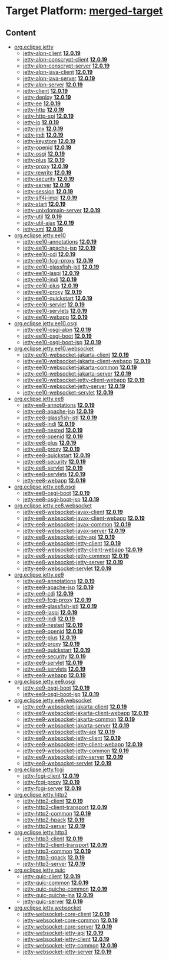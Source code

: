 # Target Platform: [merged-target](https://github.com/eclipse-orbit/orbit-simrel/blob/main/maven-jetty/tp/MavenJetty.target)

## Content
 - [org.eclipse.jetty](https://repo1.maven.org/maven2/org/eclipse/jetty/)
    - [jetty-alpn-client](https://repo1.maven.org/maven2/org/eclipse/jetty/jetty-alpn-client/) **[12.0.19](https://repo1.maven.org/maven2/org/eclipse/jetty/jetty-alpn-client/12.0.19)**
    - [jetty-alpn-conscrypt-client](https://repo1.maven.org/maven2/org/eclipse/jetty/jetty-alpn-conscrypt-client/) **[12.0.19](https://repo1.maven.org/maven2/org/eclipse/jetty/jetty-alpn-conscrypt-client/12.0.19)**
    - [jetty-alpn-conscrypt-server](https://repo1.maven.org/maven2/org/eclipse/jetty/jetty-alpn-conscrypt-server/) **[12.0.19](https://repo1.maven.org/maven2/org/eclipse/jetty/jetty-alpn-conscrypt-server/12.0.19)**
    - [jetty-alpn-java-client](https://repo1.maven.org/maven2/org/eclipse/jetty/jetty-alpn-java-client/) **[12.0.19](https://repo1.maven.org/maven2/org/eclipse/jetty/jetty-alpn-java-client/12.0.19)**
    - [jetty-alpn-java-server](https://repo1.maven.org/maven2/org/eclipse/jetty/jetty-alpn-java-server/) **[12.0.19](https://repo1.maven.org/maven2/org/eclipse/jetty/jetty-alpn-java-server/12.0.19)**
    - [jetty-alpn-server](https://repo1.maven.org/maven2/org/eclipse/jetty/jetty-alpn-server/) **[12.0.19](https://repo1.maven.org/maven2/org/eclipse/jetty/jetty-alpn-server/12.0.19)**
    - [jetty-client](https://repo1.maven.org/maven2/org/eclipse/jetty/jetty-client/) **[12.0.19](https://repo1.maven.org/maven2/org/eclipse/jetty/jetty-client/12.0.19)**
    - [jetty-deploy](https://repo1.maven.org/maven2/org/eclipse/jetty/jetty-deploy/) **[12.0.19](https://repo1.maven.org/maven2/org/eclipse/jetty/jetty-deploy/12.0.19)**
    - [jetty-ee](https://repo1.maven.org/maven2/org/eclipse/jetty/jetty-ee/) **[12.0.19](https://repo1.maven.org/maven2/org/eclipse/jetty/jetty-ee/12.0.19)**
    - [jetty-http](https://repo1.maven.org/maven2/org/eclipse/jetty/jetty-http/) **[12.0.19](https://repo1.maven.org/maven2/org/eclipse/jetty/jetty-http/12.0.19)**
    - [jetty-http-spi](https://repo1.maven.org/maven2/org/eclipse/jetty/jetty-http-spi/) **[12.0.19](https://repo1.maven.org/maven2/org/eclipse/jetty/jetty-http-spi/12.0.19)**
    - [jetty-io](https://repo1.maven.org/maven2/org/eclipse/jetty/jetty-io/) **[12.0.19](https://repo1.maven.org/maven2/org/eclipse/jetty/jetty-io/12.0.19)**
    - [jetty-jmx](https://repo1.maven.org/maven2/org/eclipse/jetty/jetty-jmx/) **[12.0.19](https://repo1.maven.org/maven2/org/eclipse/jetty/jetty-jmx/12.0.19)**
    - [jetty-jndi](https://repo1.maven.org/maven2/org/eclipse/jetty/jetty-jndi/) **[12.0.19](https://repo1.maven.org/maven2/org/eclipse/jetty/jetty-jndi/12.0.19)**
    - [jetty-keystore](https://repo1.maven.org/maven2/org/eclipse/jetty/jetty-keystore/) **[12.0.19](https://repo1.maven.org/maven2/org/eclipse/jetty/jetty-keystore/12.0.19)**
    - [jetty-openid](https://repo1.maven.org/maven2/org/eclipse/jetty/jetty-openid/) **[12.0.19](https://repo1.maven.org/maven2/org/eclipse/jetty/jetty-openid/12.0.19)**
    - [jetty-osgi](https://repo1.maven.org/maven2/org/eclipse/jetty/jetty-osgi/) **[12.0.19](https://repo1.maven.org/maven2/org/eclipse/jetty/jetty-osgi/12.0.19)**
    - [jetty-plus](https://repo1.maven.org/maven2/org/eclipse/jetty/jetty-plus/) **[12.0.19](https://repo1.maven.org/maven2/org/eclipse/jetty/jetty-plus/12.0.19)**
    - [jetty-proxy](https://repo1.maven.org/maven2/org/eclipse/jetty/jetty-proxy/) **[12.0.19](https://repo1.maven.org/maven2/org/eclipse/jetty/jetty-proxy/12.0.19)**
    - [jetty-rewrite](https://repo1.maven.org/maven2/org/eclipse/jetty/jetty-rewrite/) **[12.0.19](https://repo1.maven.org/maven2/org/eclipse/jetty/jetty-rewrite/12.0.19)**
    - [jetty-security](https://repo1.maven.org/maven2/org/eclipse/jetty/jetty-security/) **[12.0.19](https://repo1.maven.org/maven2/org/eclipse/jetty/jetty-security/12.0.19)**
    - [jetty-server](https://repo1.maven.org/maven2/org/eclipse/jetty/jetty-server/) **[12.0.19](https://repo1.maven.org/maven2/org/eclipse/jetty/jetty-server/12.0.19)**
    - [jetty-session](https://repo1.maven.org/maven2/org/eclipse/jetty/jetty-session/) **[12.0.19](https://repo1.maven.org/maven2/org/eclipse/jetty/jetty-session/12.0.19)**
    - [jetty-slf4j-impl](https://repo1.maven.org/maven2/org/eclipse/jetty/jetty-slf4j-impl/) **[12.0.19](https://repo1.maven.org/maven2/org/eclipse/jetty/jetty-slf4j-impl/12.0.19)**
    - [jetty-start](https://repo1.maven.org/maven2/org/eclipse/jetty/jetty-start/) **[12.0.19](https://repo1.maven.org/maven2/org/eclipse/jetty/jetty-start/12.0.19)**
    - [jetty-unixdomain-server](https://repo1.maven.org/maven2/org/eclipse/jetty/jetty-unixdomain-server/) **[12.0.19](https://repo1.maven.org/maven2/org/eclipse/jetty/jetty-unixdomain-server/12.0.19)**
    - [jetty-util](https://repo1.maven.org/maven2/org/eclipse/jetty/jetty-util/) **[12.0.19](https://repo1.maven.org/maven2/org/eclipse/jetty/jetty-util/12.0.19)**
    - [jetty-util-ajax](https://repo1.maven.org/maven2/org/eclipse/jetty/jetty-util-ajax/) **[12.0.19](https://repo1.maven.org/maven2/org/eclipse/jetty/jetty-util-ajax/12.0.19)**
    - [jetty-xml](https://repo1.maven.org/maven2/org/eclipse/jetty/jetty-xml/) **[12.0.19](https://repo1.maven.org/maven2/org/eclipse/jetty/jetty-xml/12.0.19)**
 - [org.eclipse.jetty.ee10](https://repo1.maven.org/maven2/org/eclipse/jetty/ee10/)
    - [jetty-ee10-annotations](https://repo1.maven.org/maven2/org/eclipse/jetty/ee10/jetty-ee10-annotations/) **[12.0.19](https://repo1.maven.org/maven2/org/eclipse/jetty/ee10/jetty-ee10-annotations/12.0.19)**
    - [jetty-ee10-apache-jsp](https://repo1.maven.org/maven2/org/eclipse/jetty/ee10/jetty-ee10-apache-jsp/) **[12.0.19](https://repo1.maven.org/maven2/org/eclipse/jetty/ee10/jetty-ee10-apache-jsp/12.0.19)**
    - [jetty-ee10-cdi](https://repo1.maven.org/maven2/org/eclipse/jetty/ee10/jetty-ee10-cdi/) **[12.0.19](https://repo1.maven.org/maven2/org/eclipse/jetty/ee10/jetty-ee10-cdi/12.0.19)**
    - [jetty-ee10-fcgi-proxy](https://repo1.maven.org/maven2/org/eclipse/jetty/ee10/jetty-ee10-fcgi-proxy/) **[12.0.19](https://repo1.maven.org/maven2/org/eclipse/jetty/ee10/jetty-ee10-fcgi-proxy/12.0.19)**
    - [jetty-ee10-glassfish-jstl](https://repo1.maven.org/maven2/org/eclipse/jetty/ee10/jetty-ee10-glassfish-jstl/) **[12.0.19](https://repo1.maven.org/maven2/org/eclipse/jetty/ee10/jetty-ee10-glassfish-jstl/12.0.19)**
    - [jetty-ee10-jaspi](https://repo1.maven.org/maven2/org/eclipse/jetty/ee10/jetty-ee10-jaspi/) **[12.0.19](https://repo1.maven.org/maven2/org/eclipse/jetty/ee10/jetty-ee10-jaspi/12.0.19)**
    - [jetty-ee10-jndi](https://repo1.maven.org/maven2/org/eclipse/jetty/ee10/jetty-ee10-jndi/) **[12.0.19](https://repo1.maven.org/maven2/org/eclipse/jetty/ee10/jetty-ee10-jndi/12.0.19)**
    - [jetty-ee10-plus](https://repo1.maven.org/maven2/org/eclipse/jetty/ee10/jetty-ee10-plus/) **[12.0.19](https://repo1.maven.org/maven2/org/eclipse/jetty/ee10/jetty-ee10-plus/12.0.19)**
    - [jetty-ee10-proxy](https://repo1.maven.org/maven2/org/eclipse/jetty/ee10/jetty-ee10-proxy/) **[12.0.19](https://repo1.maven.org/maven2/org/eclipse/jetty/ee10/jetty-ee10-proxy/12.0.19)**
    - [jetty-ee10-quickstart](https://repo1.maven.org/maven2/org/eclipse/jetty/ee10/jetty-ee10-quickstart/) **[12.0.19](https://repo1.maven.org/maven2/org/eclipse/jetty/ee10/jetty-ee10-quickstart/12.0.19)**
    - [jetty-ee10-servlet](https://repo1.maven.org/maven2/org/eclipse/jetty/ee10/jetty-ee10-servlet/) **[12.0.19](https://repo1.maven.org/maven2/org/eclipse/jetty/ee10/jetty-ee10-servlet/12.0.19)**
    - [jetty-ee10-servlets](https://repo1.maven.org/maven2/org/eclipse/jetty/ee10/jetty-ee10-servlets/) **[12.0.19](https://repo1.maven.org/maven2/org/eclipse/jetty/ee10/jetty-ee10-servlets/12.0.19)**
    - [jetty-ee10-webapp](https://repo1.maven.org/maven2/org/eclipse/jetty/ee10/jetty-ee10-webapp/) **[12.0.19](https://repo1.maven.org/maven2/org/eclipse/jetty/ee10/jetty-ee10-webapp/12.0.19)**
 - [org.eclipse.jetty.ee10.osgi](https://repo1.maven.org/maven2/org/eclipse/jetty/ee10/osgi/)
    - [jetty-ee10-osgi-alpn](https://repo1.maven.org/maven2/org/eclipse/jetty/ee10/osgi/jetty-ee10-osgi-alpn/) **[12.0.19](https://repo1.maven.org/maven2/org/eclipse/jetty/ee10/osgi/jetty-ee10-osgi-alpn/12.0.19)**
    - [jetty-ee10-osgi-boot](https://repo1.maven.org/maven2/org/eclipse/jetty/ee10/osgi/jetty-ee10-osgi-boot/) **[12.0.19](https://repo1.maven.org/maven2/org/eclipse/jetty/ee10/osgi/jetty-ee10-osgi-boot/12.0.19)**
    - [jetty-ee10-osgi-boot-jsp](https://repo1.maven.org/maven2/org/eclipse/jetty/ee10/osgi/jetty-ee10-osgi-boot-jsp/) **[12.0.19](https://repo1.maven.org/maven2/org/eclipse/jetty/ee10/osgi/jetty-ee10-osgi-boot-jsp/12.0.19)**
 - [org.eclipse.jetty.ee10.websocket](https://repo1.maven.org/maven2/org/eclipse/jetty/ee10/websocket/)
    - [jetty-ee10-websocket-jakarta-client](https://repo1.maven.org/maven2/org/eclipse/jetty/ee10/websocket/jetty-ee10-websocket-jakarta-client/) **[12.0.19](https://repo1.maven.org/maven2/org/eclipse/jetty/ee10/websocket/jetty-ee10-websocket-jakarta-client/12.0.19)**
    - [jetty-ee10-websocket-jakarta-client-webapp](https://repo1.maven.org/maven2/org/eclipse/jetty/ee10/websocket/jetty-ee10-websocket-jakarta-client-webapp/) **[12.0.19](https://repo1.maven.org/maven2/org/eclipse/jetty/ee10/websocket/jetty-ee10-websocket-jakarta-client-webapp/12.0.19)**
    - [jetty-ee10-websocket-jakarta-common](https://repo1.maven.org/maven2/org/eclipse/jetty/ee10/websocket/jetty-ee10-websocket-jakarta-common/) **[12.0.19](https://repo1.maven.org/maven2/org/eclipse/jetty/ee10/websocket/jetty-ee10-websocket-jakarta-common/12.0.19)**
    - [jetty-ee10-websocket-jakarta-server](https://repo1.maven.org/maven2/org/eclipse/jetty/ee10/websocket/jetty-ee10-websocket-jakarta-server/) **[12.0.19](https://repo1.maven.org/maven2/org/eclipse/jetty/ee10/websocket/jetty-ee10-websocket-jakarta-server/12.0.19)**
    - [jetty-ee10-websocket-jetty-client-webapp](https://repo1.maven.org/maven2/org/eclipse/jetty/ee10/websocket/jetty-ee10-websocket-jetty-client-webapp/) **[12.0.19](https://repo1.maven.org/maven2/org/eclipse/jetty/ee10/websocket/jetty-ee10-websocket-jetty-client-webapp/12.0.19)**
    - [jetty-ee10-websocket-jetty-server](https://repo1.maven.org/maven2/org/eclipse/jetty/ee10/websocket/jetty-ee10-websocket-jetty-server/) **[12.0.19](https://repo1.maven.org/maven2/org/eclipse/jetty/ee10/websocket/jetty-ee10-websocket-jetty-server/12.0.19)**
    - [jetty-ee10-websocket-servlet](https://repo1.maven.org/maven2/org/eclipse/jetty/ee10/websocket/jetty-ee10-websocket-servlet/) **[12.0.19](https://repo1.maven.org/maven2/org/eclipse/jetty/ee10/websocket/jetty-ee10-websocket-servlet/12.0.19)**
 - [org.eclipse.jetty.ee8](https://repo1.maven.org/maven2/org/eclipse/jetty/ee8/)
    - [jetty-ee8-annotations](https://repo1.maven.org/maven2/org/eclipse/jetty/ee8/jetty-ee8-annotations/) **[12.0.19](https://repo1.maven.org/maven2/org/eclipse/jetty/ee8/jetty-ee8-annotations/12.0.19)**
    - [jetty-ee8-apache-jsp](https://repo1.maven.org/maven2/org/eclipse/jetty/ee8/jetty-ee8-apache-jsp/) **[12.0.19](https://repo1.maven.org/maven2/org/eclipse/jetty/ee8/jetty-ee8-apache-jsp/12.0.19)**
    - [jetty-ee8-glassfish-jstl](https://repo1.maven.org/maven2/org/eclipse/jetty/ee8/jetty-ee8-glassfish-jstl/) **[12.0.19](https://repo1.maven.org/maven2/org/eclipse/jetty/ee8/jetty-ee8-glassfish-jstl/12.0.19)**
    - [jetty-ee8-jndi](https://repo1.maven.org/maven2/org/eclipse/jetty/ee8/jetty-ee8-jndi/) **[12.0.19](https://repo1.maven.org/maven2/org/eclipse/jetty/ee8/jetty-ee8-jndi/12.0.19)**
    - [jetty-ee8-nested](https://repo1.maven.org/maven2/org/eclipse/jetty/ee8/jetty-ee8-nested/) **[12.0.19](https://repo1.maven.org/maven2/org/eclipse/jetty/ee8/jetty-ee8-nested/12.0.19)**
    - [jetty-ee8-openid](https://repo1.maven.org/maven2/org/eclipse/jetty/ee8/jetty-ee8-openid/) **[12.0.19](https://repo1.maven.org/maven2/org/eclipse/jetty/ee8/jetty-ee8-openid/12.0.19)**
    - [jetty-ee8-plus](https://repo1.maven.org/maven2/org/eclipse/jetty/ee8/jetty-ee8-plus/) **[12.0.19](https://repo1.maven.org/maven2/org/eclipse/jetty/ee8/jetty-ee8-plus/12.0.19)**
    - [jetty-ee8-proxy](https://repo1.maven.org/maven2/org/eclipse/jetty/ee8/jetty-ee8-proxy/) **[12.0.19](https://repo1.maven.org/maven2/org/eclipse/jetty/ee8/jetty-ee8-proxy/12.0.19)**
    - [jetty-ee8-quickstart](https://repo1.maven.org/maven2/org/eclipse/jetty/ee8/jetty-ee8-quickstart/) **[12.0.19](https://repo1.maven.org/maven2/org/eclipse/jetty/ee8/jetty-ee8-quickstart/12.0.19)**
    - [jetty-ee8-security](https://repo1.maven.org/maven2/org/eclipse/jetty/ee8/jetty-ee8-security/) **[12.0.19](https://repo1.maven.org/maven2/org/eclipse/jetty/ee8/jetty-ee8-security/12.0.19)**
    - [jetty-ee8-servlet](https://repo1.maven.org/maven2/org/eclipse/jetty/ee8/jetty-ee8-servlet/) **[12.0.19](https://repo1.maven.org/maven2/org/eclipse/jetty/ee8/jetty-ee8-servlet/12.0.19)**
    - [jetty-ee8-servlets](https://repo1.maven.org/maven2/org/eclipse/jetty/ee8/jetty-ee8-servlets/) **[12.0.19](https://repo1.maven.org/maven2/org/eclipse/jetty/ee8/jetty-ee8-servlets/12.0.19)**
    - [jetty-ee8-webapp](https://repo1.maven.org/maven2/org/eclipse/jetty/ee8/jetty-ee8-webapp/) **[12.0.19](https://repo1.maven.org/maven2/org/eclipse/jetty/ee8/jetty-ee8-webapp/12.0.19)**
 - [org.eclipse.jetty.ee8.osgi](https://repo1.maven.org/maven2/org/eclipse/jetty/ee8/osgi/)
    - [jetty-ee8-osgi-boot](https://repo1.maven.org/maven2/org/eclipse/jetty/ee8/osgi/jetty-ee8-osgi-boot/) **[12.0.19](https://repo1.maven.org/maven2/org/eclipse/jetty/ee8/osgi/jetty-ee8-osgi-boot/12.0.19)**
    - [jetty-ee8-osgi-boot-jsp](https://repo1.maven.org/maven2/org/eclipse/jetty/ee8/osgi/jetty-ee8-osgi-boot-jsp/) **[12.0.19](https://repo1.maven.org/maven2/org/eclipse/jetty/ee8/osgi/jetty-ee8-osgi-boot-jsp/12.0.19)**
 - [org.eclipse.jetty.ee8.websocket](https://repo1.maven.org/maven2/org/eclipse/jetty/ee8/websocket/)
    - [jetty-ee8-websocket-javax-client](https://repo1.maven.org/maven2/org/eclipse/jetty/ee8/websocket/jetty-ee8-websocket-javax-client/) **[12.0.19](https://repo1.maven.org/maven2/org/eclipse/jetty/ee8/websocket/jetty-ee8-websocket-javax-client/12.0.19)**
    - [jetty-ee8-websocket-javax-client-webapp](https://repo1.maven.org/maven2/org/eclipse/jetty/ee8/websocket/jetty-ee8-websocket-javax-client-webapp/) **[12.0.19](https://repo1.maven.org/maven2/org/eclipse/jetty/ee8/websocket/jetty-ee8-websocket-javax-client-webapp/12.0.19)**
    - [jetty-ee8-websocket-javax-common](https://repo1.maven.org/maven2/org/eclipse/jetty/ee8/websocket/jetty-ee8-websocket-javax-common/) **[12.0.19](https://repo1.maven.org/maven2/org/eclipse/jetty/ee8/websocket/jetty-ee8-websocket-javax-common/12.0.19)**
    - [jetty-ee8-websocket-javax-server](https://repo1.maven.org/maven2/org/eclipse/jetty/ee8/websocket/jetty-ee8-websocket-javax-server/) **[12.0.19](https://repo1.maven.org/maven2/org/eclipse/jetty/ee8/websocket/jetty-ee8-websocket-javax-server/12.0.19)**
    - [jetty-ee8-websocket-jetty-api](https://repo1.maven.org/maven2/org/eclipse/jetty/ee8/websocket/jetty-ee8-websocket-jetty-api/) **[12.0.19](https://repo1.maven.org/maven2/org/eclipse/jetty/ee8/websocket/jetty-ee8-websocket-jetty-api/12.0.19)**
    - [jetty-ee8-websocket-jetty-client](https://repo1.maven.org/maven2/org/eclipse/jetty/ee8/websocket/jetty-ee8-websocket-jetty-client/) **[12.0.19](https://repo1.maven.org/maven2/org/eclipse/jetty/ee8/websocket/jetty-ee8-websocket-jetty-client/12.0.19)**
    - [jetty-ee8-websocket-jetty-client-webapp](https://repo1.maven.org/maven2/org/eclipse/jetty/ee8/websocket/jetty-ee8-websocket-jetty-client-webapp/) **[12.0.19](https://repo1.maven.org/maven2/org/eclipse/jetty/ee8/websocket/jetty-ee8-websocket-jetty-client-webapp/12.0.19)**
    - [jetty-ee8-websocket-jetty-common](https://repo1.maven.org/maven2/org/eclipse/jetty/ee8/websocket/jetty-ee8-websocket-jetty-common/) **[12.0.19](https://repo1.maven.org/maven2/org/eclipse/jetty/ee8/websocket/jetty-ee8-websocket-jetty-common/12.0.19)**
    - [jetty-ee8-websocket-jetty-server](https://repo1.maven.org/maven2/org/eclipse/jetty/ee8/websocket/jetty-ee8-websocket-jetty-server/) **[12.0.19](https://repo1.maven.org/maven2/org/eclipse/jetty/ee8/websocket/jetty-ee8-websocket-jetty-server/12.0.19)**
    - [jetty-ee8-websocket-servlet](https://repo1.maven.org/maven2/org/eclipse/jetty/ee8/websocket/jetty-ee8-websocket-servlet/) **[12.0.19](https://repo1.maven.org/maven2/org/eclipse/jetty/ee8/websocket/jetty-ee8-websocket-servlet/12.0.19)**
 - [org.eclipse.jetty.ee9](https://repo1.maven.org/maven2/org/eclipse/jetty/ee9/)
    - [jetty-ee9-annotations](https://repo1.maven.org/maven2/org/eclipse/jetty/ee9/jetty-ee9-annotations/) **[12.0.19](https://repo1.maven.org/maven2/org/eclipse/jetty/ee9/jetty-ee9-annotations/12.0.19)**
    - [jetty-ee9-apache-jsp](https://repo1.maven.org/maven2/org/eclipse/jetty/ee9/jetty-ee9-apache-jsp/) **[12.0.19](https://repo1.maven.org/maven2/org/eclipse/jetty/ee9/jetty-ee9-apache-jsp/12.0.19)**
    - [jetty-ee9-cdi](https://repo1.maven.org/maven2/org/eclipse/jetty/ee9/jetty-ee9-cdi/) **[12.0.19](https://repo1.maven.org/maven2/org/eclipse/jetty/ee9/jetty-ee9-cdi/12.0.19)**
    - [jetty-ee9-fcgi-proxy](https://repo1.maven.org/maven2/org/eclipse/jetty/ee9/jetty-ee9-fcgi-proxy/) **[12.0.19](https://repo1.maven.org/maven2/org/eclipse/jetty/ee9/jetty-ee9-fcgi-proxy/12.0.19)**
    - [jetty-ee9-glassfish-jstl](https://repo1.maven.org/maven2/org/eclipse/jetty/ee9/jetty-ee9-glassfish-jstl/) **[12.0.19](https://repo1.maven.org/maven2/org/eclipse/jetty/ee9/jetty-ee9-glassfish-jstl/12.0.19)**
    - [jetty-ee9-jaspi](https://repo1.maven.org/maven2/org/eclipse/jetty/ee9/jetty-ee9-jaspi/) **[12.0.19](https://repo1.maven.org/maven2/org/eclipse/jetty/ee9/jetty-ee9-jaspi/12.0.19)**
    - [jetty-ee9-jndi](https://repo1.maven.org/maven2/org/eclipse/jetty/ee9/jetty-ee9-jndi/) **[12.0.19](https://repo1.maven.org/maven2/org/eclipse/jetty/ee9/jetty-ee9-jndi/12.0.19)**
    - [jetty-ee9-nested](https://repo1.maven.org/maven2/org/eclipse/jetty/ee9/jetty-ee9-nested/) **[12.0.19](https://repo1.maven.org/maven2/org/eclipse/jetty/ee9/jetty-ee9-nested/12.0.19)**
    - [jetty-ee9-openid](https://repo1.maven.org/maven2/org/eclipse/jetty/ee9/jetty-ee9-openid/) **[12.0.19](https://repo1.maven.org/maven2/org/eclipse/jetty/ee9/jetty-ee9-openid/12.0.19)**
    - [jetty-ee9-plus](https://repo1.maven.org/maven2/org/eclipse/jetty/ee9/jetty-ee9-plus/) **[12.0.19](https://repo1.maven.org/maven2/org/eclipse/jetty/ee9/jetty-ee9-plus/12.0.19)**
    - [jetty-ee9-proxy](https://repo1.maven.org/maven2/org/eclipse/jetty/ee9/jetty-ee9-proxy/) **[12.0.19](https://repo1.maven.org/maven2/org/eclipse/jetty/ee9/jetty-ee9-proxy/12.0.19)**
    - [jetty-ee9-quickstart](https://repo1.maven.org/maven2/org/eclipse/jetty/ee9/jetty-ee9-quickstart/) **[12.0.19](https://repo1.maven.org/maven2/org/eclipse/jetty/ee9/jetty-ee9-quickstart/12.0.19)**
    - [jetty-ee9-security](https://repo1.maven.org/maven2/org/eclipse/jetty/ee9/jetty-ee9-security/) **[12.0.19](https://repo1.maven.org/maven2/org/eclipse/jetty/ee9/jetty-ee9-security/12.0.19)**
    - [jetty-ee9-servlet](https://repo1.maven.org/maven2/org/eclipse/jetty/ee9/jetty-ee9-servlet/) **[12.0.19](https://repo1.maven.org/maven2/org/eclipse/jetty/ee9/jetty-ee9-servlet/12.0.19)**
    - [jetty-ee9-servlets](https://repo1.maven.org/maven2/org/eclipse/jetty/ee9/jetty-ee9-servlets/) **[12.0.19](https://repo1.maven.org/maven2/org/eclipse/jetty/ee9/jetty-ee9-servlets/12.0.19)**
    - [jetty-ee9-webapp](https://repo1.maven.org/maven2/org/eclipse/jetty/ee9/jetty-ee9-webapp/) **[12.0.19](https://repo1.maven.org/maven2/org/eclipse/jetty/ee9/jetty-ee9-webapp/12.0.19)**
 - [org.eclipse.jetty.ee9.osgi](https://repo1.maven.org/maven2/org/eclipse/jetty/ee9/osgi/)
    - [jetty-ee9-osgi-boot](https://repo1.maven.org/maven2/org/eclipse/jetty/ee9/osgi/jetty-ee9-osgi-boot/) **[12.0.19](https://repo1.maven.org/maven2/org/eclipse/jetty/ee9/osgi/jetty-ee9-osgi-boot/12.0.19)**
    - [jetty-ee9-osgi-boot-jsp](https://repo1.maven.org/maven2/org/eclipse/jetty/ee9/osgi/jetty-ee9-osgi-boot-jsp/) **[12.0.19](https://repo1.maven.org/maven2/org/eclipse/jetty/ee9/osgi/jetty-ee9-osgi-boot-jsp/12.0.19)**
 - [org.eclipse.jetty.ee9.websocket](https://repo1.maven.org/maven2/org/eclipse/jetty/ee9/websocket/)
    - [jetty-ee9-websocket-jakarta-client](https://repo1.maven.org/maven2/org/eclipse/jetty/ee9/websocket/jetty-ee9-websocket-jakarta-client/) **[12.0.19](https://repo1.maven.org/maven2/org/eclipse/jetty/ee9/websocket/jetty-ee9-websocket-jakarta-client/12.0.19)**
    - [jetty-ee9-websocket-jakarta-client-webapp](https://repo1.maven.org/maven2/org/eclipse/jetty/ee9/websocket/jetty-ee9-websocket-jakarta-client-webapp/) **[12.0.19](https://repo1.maven.org/maven2/org/eclipse/jetty/ee9/websocket/jetty-ee9-websocket-jakarta-client-webapp/12.0.19)**
    - [jetty-ee9-websocket-jakarta-common](https://repo1.maven.org/maven2/org/eclipse/jetty/ee9/websocket/jetty-ee9-websocket-jakarta-common/) **[12.0.19](https://repo1.maven.org/maven2/org/eclipse/jetty/ee9/websocket/jetty-ee9-websocket-jakarta-common/12.0.19)**
    - [jetty-ee9-websocket-jakarta-server](https://repo1.maven.org/maven2/org/eclipse/jetty/ee9/websocket/jetty-ee9-websocket-jakarta-server/) **[12.0.19](https://repo1.maven.org/maven2/org/eclipse/jetty/ee9/websocket/jetty-ee9-websocket-jakarta-server/12.0.19)**
    - [jetty-ee9-websocket-jetty-api](https://repo1.maven.org/maven2/org/eclipse/jetty/ee9/websocket/jetty-ee9-websocket-jetty-api/) **[12.0.19](https://repo1.maven.org/maven2/org/eclipse/jetty/ee9/websocket/jetty-ee9-websocket-jetty-api/12.0.19)**
    - [jetty-ee9-websocket-jetty-client](https://repo1.maven.org/maven2/org/eclipse/jetty/ee9/websocket/jetty-ee9-websocket-jetty-client/) **[12.0.19](https://repo1.maven.org/maven2/org/eclipse/jetty/ee9/websocket/jetty-ee9-websocket-jetty-client/12.0.19)**
    - [jetty-ee9-websocket-jetty-client-webapp](https://repo1.maven.org/maven2/org/eclipse/jetty/ee9/websocket/jetty-ee9-websocket-jetty-client-webapp/) **[12.0.19](https://repo1.maven.org/maven2/org/eclipse/jetty/ee9/websocket/jetty-ee9-websocket-jetty-client-webapp/12.0.19)**
    - [jetty-ee9-websocket-jetty-common](https://repo1.maven.org/maven2/org/eclipse/jetty/ee9/websocket/jetty-ee9-websocket-jetty-common/) **[12.0.19](https://repo1.maven.org/maven2/org/eclipse/jetty/ee9/websocket/jetty-ee9-websocket-jetty-common/12.0.19)**
    - [jetty-ee9-websocket-jetty-server](https://repo1.maven.org/maven2/org/eclipse/jetty/ee9/websocket/jetty-ee9-websocket-jetty-server/) **[12.0.19](https://repo1.maven.org/maven2/org/eclipse/jetty/ee9/websocket/jetty-ee9-websocket-jetty-server/12.0.19)**
    - [jetty-ee9-websocket-servlet](https://repo1.maven.org/maven2/org/eclipse/jetty/ee9/websocket/jetty-ee9-websocket-servlet/) **[12.0.19](https://repo1.maven.org/maven2/org/eclipse/jetty/ee9/websocket/jetty-ee9-websocket-servlet/12.0.19)**
 - [org.eclipse.jetty.fcgi](https://repo1.maven.org/maven2/org/eclipse/jetty/fcgi/)
    - [jetty-fcgi-client](https://repo1.maven.org/maven2/org/eclipse/jetty/fcgi/jetty-fcgi-client/) **[12.0.19](https://repo1.maven.org/maven2/org/eclipse/jetty/fcgi/jetty-fcgi-client/12.0.19)**
    - [jetty-fcgi-proxy](https://repo1.maven.org/maven2/org/eclipse/jetty/fcgi/jetty-fcgi-proxy/) **[12.0.19](https://repo1.maven.org/maven2/org/eclipse/jetty/fcgi/jetty-fcgi-proxy/12.0.19)**
    - [jetty-fcgi-server](https://repo1.maven.org/maven2/org/eclipse/jetty/fcgi/jetty-fcgi-server/) **[12.0.19](https://repo1.maven.org/maven2/org/eclipse/jetty/fcgi/jetty-fcgi-server/12.0.19)**
 - [org.eclipse.jetty.http2](https://repo1.maven.org/maven2/org/eclipse/jetty/http2/)
    - [jetty-http2-client](https://repo1.maven.org/maven2/org/eclipse/jetty/http2/jetty-http2-client/) **[12.0.19](https://repo1.maven.org/maven2/org/eclipse/jetty/http2/jetty-http2-client/12.0.19)**
    - [jetty-http2-client-transport](https://repo1.maven.org/maven2/org/eclipse/jetty/http2/jetty-http2-client-transport/) **[12.0.19](https://repo1.maven.org/maven2/org/eclipse/jetty/http2/jetty-http2-client-transport/12.0.19)**
    - [jetty-http2-common](https://repo1.maven.org/maven2/org/eclipse/jetty/http2/jetty-http2-common/) **[12.0.19](https://repo1.maven.org/maven2/org/eclipse/jetty/http2/jetty-http2-common/12.0.19)**
    - [jetty-http2-hpack](https://repo1.maven.org/maven2/org/eclipse/jetty/http2/jetty-http2-hpack/) **[12.0.19](https://repo1.maven.org/maven2/org/eclipse/jetty/http2/jetty-http2-hpack/12.0.19)**
    - [jetty-http2-server](https://repo1.maven.org/maven2/org/eclipse/jetty/http2/jetty-http2-server/) **[12.0.19](https://repo1.maven.org/maven2/org/eclipse/jetty/http2/jetty-http2-server/12.0.19)**
 - [org.eclipse.jetty.http3](https://repo1.maven.org/maven2/org/eclipse/jetty/http3/)
    - [jetty-http3-client](https://repo1.maven.org/maven2/org/eclipse/jetty/http3/jetty-http3-client/) **[12.0.19](https://repo1.maven.org/maven2/org/eclipse/jetty/http3/jetty-http3-client/12.0.19)**
    - [jetty-http3-client-transport](https://repo1.maven.org/maven2/org/eclipse/jetty/http3/jetty-http3-client-transport/) **[12.0.19](https://repo1.maven.org/maven2/org/eclipse/jetty/http3/jetty-http3-client-transport/12.0.19)**
    - [jetty-http3-common](https://repo1.maven.org/maven2/org/eclipse/jetty/http3/jetty-http3-common/) **[12.0.19](https://repo1.maven.org/maven2/org/eclipse/jetty/http3/jetty-http3-common/12.0.19)**
    - [jetty-http3-qpack](https://repo1.maven.org/maven2/org/eclipse/jetty/http3/jetty-http3-qpack/) **[12.0.19](https://repo1.maven.org/maven2/org/eclipse/jetty/http3/jetty-http3-qpack/12.0.19)**
    - [jetty-http3-server](https://repo1.maven.org/maven2/org/eclipse/jetty/http3/jetty-http3-server/) **[12.0.19](https://repo1.maven.org/maven2/org/eclipse/jetty/http3/jetty-http3-server/12.0.19)**
 - [org.eclipse.jetty.quic](https://repo1.maven.org/maven2/org/eclipse/jetty/quic/)
    - [jetty-quic-client](https://repo1.maven.org/maven2/org/eclipse/jetty/quic/jetty-quic-client/) **[12.0.19](https://repo1.maven.org/maven2/org/eclipse/jetty/quic/jetty-quic-client/12.0.19)**
    - [jetty-quic-common](https://repo1.maven.org/maven2/org/eclipse/jetty/quic/jetty-quic-common/) **[12.0.19](https://repo1.maven.org/maven2/org/eclipse/jetty/quic/jetty-quic-common/12.0.19)**
    - [jetty-quic-quiche-common](https://repo1.maven.org/maven2/org/eclipse/jetty/quic/jetty-quic-quiche-common/) **[12.0.19](https://repo1.maven.org/maven2/org/eclipse/jetty/quic/jetty-quic-quiche-common/12.0.19)**
    - [jetty-quic-quiche-jna](https://repo1.maven.org/maven2/org/eclipse/jetty/quic/jetty-quic-quiche-jna/) **[12.0.19](https://repo1.maven.org/maven2/org/eclipse/jetty/quic/jetty-quic-quiche-jna/12.0.19)**
    - [jetty-quic-server](https://repo1.maven.org/maven2/org/eclipse/jetty/quic/jetty-quic-server/) **[12.0.19](https://repo1.maven.org/maven2/org/eclipse/jetty/quic/jetty-quic-server/12.0.19)**
 - [org.eclipse.jetty.websocket](https://repo1.maven.org/maven2/org/eclipse/jetty/websocket/)
    - [jetty-websocket-core-client](https://repo1.maven.org/maven2/org/eclipse/jetty/websocket/jetty-websocket-core-client/) **[12.0.19](https://repo1.maven.org/maven2/org/eclipse/jetty/websocket/jetty-websocket-core-client/12.0.19)**
    - [jetty-websocket-core-common](https://repo1.maven.org/maven2/org/eclipse/jetty/websocket/jetty-websocket-core-common/) **[12.0.19](https://repo1.maven.org/maven2/org/eclipse/jetty/websocket/jetty-websocket-core-common/12.0.19)**
    - [jetty-websocket-core-server](https://repo1.maven.org/maven2/org/eclipse/jetty/websocket/jetty-websocket-core-server/) **[12.0.19](https://repo1.maven.org/maven2/org/eclipse/jetty/websocket/jetty-websocket-core-server/12.0.19)**
    - [jetty-websocket-jetty-api](https://repo1.maven.org/maven2/org/eclipse/jetty/websocket/jetty-websocket-jetty-api/) **[12.0.19](https://repo1.maven.org/maven2/org/eclipse/jetty/websocket/jetty-websocket-jetty-api/12.0.19)**
    - [jetty-websocket-jetty-client](https://repo1.maven.org/maven2/org/eclipse/jetty/websocket/jetty-websocket-jetty-client/) **[12.0.19](https://repo1.maven.org/maven2/org/eclipse/jetty/websocket/jetty-websocket-jetty-client/12.0.19)**
    - [jetty-websocket-jetty-common](https://repo1.maven.org/maven2/org/eclipse/jetty/websocket/jetty-websocket-jetty-common/) **[12.0.19](https://repo1.maven.org/maven2/org/eclipse/jetty/websocket/jetty-websocket-jetty-common/12.0.19)**
    - [jetty-websocket-jetty-server](https://repo1.maven.org/maven2/org/eclipse/jetty/websocket/jetty-websocket-jetty-server/) **[12.0.19](https://repo1.maven.org/maven2/org/eclipse/jetty/websocket/jetty-websocket-jetty-server/12.0.19)**
